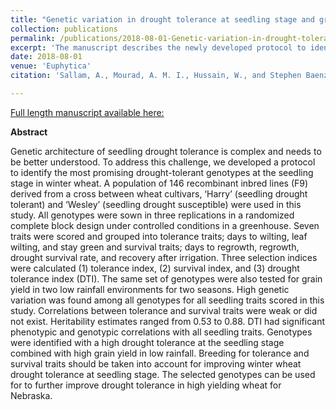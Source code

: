 ```yaml
---
title: "Genetic variation in drought tolerance at seedling stage and grain yield in low rainfall environments in wheat (<i> Triticum aestivum L.<i/>)."
collection: publications
permalink: /publications/2018-08-01-Genetic-variation-in-drought-tolerance-at-seedling-stage-and-grain-yield-in-low-rainfall-environments-in-wheat
excerpt: 'The manuscript describes the newly developed protocol to identify the drought genotypes in winter wheat at seedling stage in the green house and compare it across the field trials.'
date: 2018-08-01
venue: 'Euphytica'
citation: 'Sallam, A., Mourad, A. M. I., Hussain, W., and Stephen Baenziger, P. 2018. Genetic variation in drought tolerance at seedling stage and grain yield in low rainfall environments in wheat. Euphytica. 214:169.'

---
```


<a href='https://link.springer.com/article/10.1007/s10681-018-2245-9'>Full length manuscript available here:</a>

**Abstract**

Genetic architecture of seedling drought tolerance is complex and needs to be better understood. To address this challenge, we developed a protocol to identify the most promising drought-tolerant genotypes at the seedling stage in winter wheat. A population of 146 recombinant inbred lines (F9) derived from a cross between wheat cultivars, ‘Harry’ (seedling drought tolerant) and ‘Wesley’ (seedling drought susceptible) were used in this study. All genotypes were sown in three replications in a randomized complete block design under controlled conditions in a greenhouse. Seven traits were scored and grouped into tolerance traits; days to wilting, leaf wilting, and stay green and survival traits; days to regrowth, regrowth, drought survival rate, and recovery after irrigation. Three selection indices were calculated (1) tolerance index, (2) survival index, and (3) drought tolerance index (DTI). The same set of genotypes were also tested for grain yield in two low rainfall environments for two seasons. High genetic variation was found among all genotypes for all seedling traits scored in this study. Correlations between tolerance and survival traits were weak or did not exist. Heritability estimates ranged from 0.53 to 0.88. DTI had significant phenotypic and genotypic correlations with all seedling traits. Genotypes were identified with a high drought tolerance at the seedling stage combined with high grain yield in low rainfall. Breeding for tolerance and survival traits should be taken into account for improving winter wheat drought tolerance at seedling stage. The selected genotypes can be used for to further improve drought tolerance in high yielding wheat for Nebraska.
